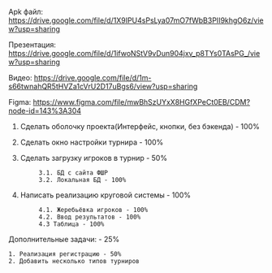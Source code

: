 Apk файл: https://drive.google.com/file/d/1X9IPU4sPsLya07mO7fWbB3PII9khgO6z/view?usp=sharing

Презентация: https://drive.google.com/file/d/1ifwoNStV9vDun904jxv_p8TYs0TAsPG_/view?usp=sharing

Видео: https://drive.google.com/file/d/1m-s66twnahQR5tHVZa1cVrU2D17uBgs6/view?usp=sharing

Figma: https://www.figma.com/file/mwBhSzUYxX8HGfXPeCt0EB/CDM?node-id=143%3A304


1. Сделать оболочку проекта(Интерфейс, кнопки, без бэкенда) - 100%
2. Сделать окно настройки турнира - 100%
3. Сделать загрузку игроков в турнир - 50%
            
            3.1. БД с сайта ФШР
            3.2. Локальная БД - 100%
4. Написать реализацию круговой системы - 100%

            4.1. Жеребьёвка игроков - 100%
            4.2. Ввод результатов - 100%
            4.3 Таблица - 100%
   
Дополнительные задачи: - 25%
            
    1. Реализация регистрацию - 50%
    2. Добавить несколько типов турниров
